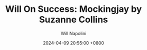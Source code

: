 ---
title: "Will On Success: Mockingjay by Suzanne Collins"
author: Will Napolini
date: 2024-04-09 20:55:00 +0800
categories: [Mindset, Book-summaries]
tags:
  [
    mockingjay,
    suzanne-collins,
    young-adult-fiction,
    dystopian-novel,
    hunger-games-series,
    rebellion,
    political-themes,
    heroism,
    katniss-everdeen,
    peeta-mellark,
    gale-hewitt,
    love-triangle,
    resistance,
    dystopian-literature,
    post-apocalyptic-world,
    action-adventure,
    emotional-journey,
    heroic-sacrifice,
    dystopian-romance
  ]
image: https://pbs.twimg.com/media/GO12wHQWgAgSlR5?format=jpg&name=large
alt: "Will On Success: Mockingjay by Suzanne Collins"
fallback:
  - 
  # Replace with the URL of your backup image
  -
  # Replace with the URL of your backup image
---
